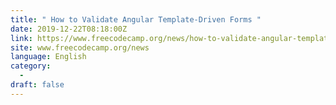 ```yaml
---
title: " How to Validate Angular Template-Driven Forms "
date: 2019-12-22T08:18:00Z
link: https://www.freecodecamp.org/news/how-to-validate-angular-template-driven-forms/?utm_medium=RSS&utm_source=news.12bit.vn
site: www.freecodecamp.org/news
language: English
category:
  -   
draft: false
---
```


